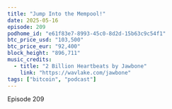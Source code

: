 ```yaml
---
title: "Jump Into the Mempool!"
date: 2025-05-16
episode: 209
podhome_id: "e61f83e7-8993-45c0-8d2d-15b63c9c54f1"
btc_price_usd: "103,500"
btc_price_eur: "92,400"
block_height: "896,711"
music_credits:
  - title: "2 Billion Heartbeats by Jawbone"
    link: "https://wavlake.com/jawbone"
tags: ["bitcoin", "podcast"]
---
```


Episode 209
